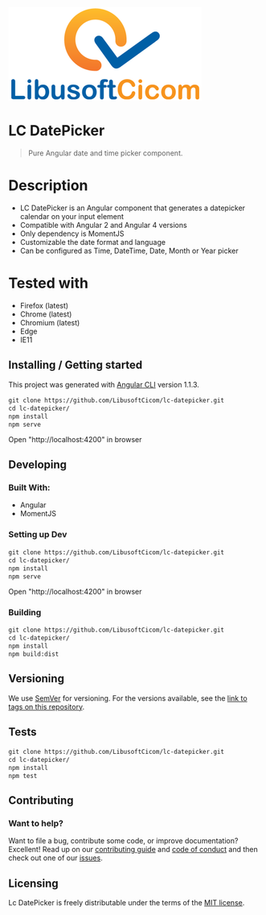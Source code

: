 ![Logo of the project](./src/assets/logo.png)

# LC DatePicker
> Pure Angular date and time picker component.

# Description

- LC DatePicker is an Angular component that generates a datepicker calendar on your input element
- Compatible with Angular 2 and Angular 4 versions
- Only dependency is MomentJS
- Customizable the date format and language 
- Can be configured as Time, DateTime, Date, Month or Year picker


# Tested with

- Firefox (latest)
- Chrome (latest)
- Chromium (latest)
- Edge
- IE11

## Installing / Getting started

This project was generated with [Angular CLI](https://github.com/angular/angular-cli) version 1.1.3.

```shell
git clone https://github.com/LibusoftCicom/lc-datepicker.git
cd lc-datepicker/
npm install
npm serve
```
Open "http://localhost:4200" in browser

## Developing

### Built With: 
- Angular
- MomentJS

### Setting up Dev

```shell
git clone https://github.com/LibusoftCicom/lc-datepicker.git
cd lc-datepicker/
npm install
npm serve
```
Open "http://localhost:4200" in browser


### Building


```shell
git clone https://github.com/LibusoftCicom/lc-datepicker.git
cd lc-datepicker/
npm install
npm build:dist
```

## Versioning

We use [SemVer](http://semver.org/) for versioning. For the versions available, see the [link to tags on this repository](https://github.com/LibusoftCicom/lc-datepicker/tags).

## Tests


```shell
git clone https://github.com/LibusoftCicom/lc-datepicker.git
cd lc-datepicker/
npm install
npm test
```

## Contributing

### Want to help?

Want to file a bug, contribute some code, or improve documentation? Excellent! Read up on our [contributing guide](https://github.com/LibusoftCicom/lc-datepicker/blob/master/CONTRIBUTING.md) and [code of conduct](https://github.com/LibusoftCicom/lc-datepicker/blob/master/CODE_OF_CONDUCT.md) and then check out one of our [issues](https://github.com/LibusoftCicom/lc-datepicker/issues).



## Licensing

Lc DatePicker is freely distributable under the terms of the [MIT license](https://github.com/LibusoftCicom/lc-datepicker/blob/master/LICENSE).